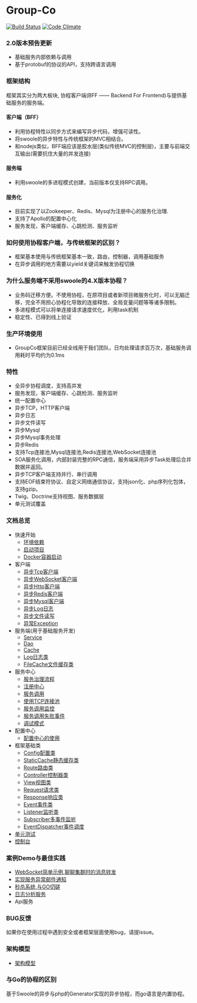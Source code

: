 # Group-Co

[![Build Status](https://travis-ci.org/fucongcong/co-framework.svg?branch=master)](https://travis-ci.org/fucongcong/Group-Co) 
[![Code Climate](https://codeclimate.com/github/fucongcong/co-framework/badges/gpa.svg)](https://github.com/fucongcong/Group-Co)

### 2.0版本预告更新
- 基础服务内部依赖与调用
- 基于protobuf的协议的API，支持跨语言调用

### 框架结构

框架其实分为两大板块, 协程客户端(BFF —— Backend For Frontend)与提供基础服务的服务端。

#### 客户端（BFF）
* 利用协程特性以同步方式来编写异步代码，增强可读性。
* 将swoole的异步特性与传统框架的MVC相结合。
* 和nodejs类似，BFF端应该是胶水层(类似传统MVC的控制层)，主要与前端交互输出(需要抗住大量的并发连接)

#### 服务端 
* 利用swoole的多进程模式创建，当前版本仅支持RPC调用。

#### 服务化
* 目前实现了以Zookeeper、Redis、Mysql为注册中心的服务化治理.
* 支持了Apollo的配置中心化
* 服务发现，客户端缓存、心跳检测、服务监听

### 如何使用协程客户端，与传统框架的区别？
* 框架基本使用与传统框架基本一致，路由，控制器，调用基础服务
* 在异步调用的地方需要以yield关键词来触发协程切换

### 为什么服务端不采用swoole的4.X版本协程？
* 业务码迁移方便。不使用协程，在原项目或者新项目微服务化时，可以无脑迁移，完全不用担心协程化导致的连接释放、全局变量问题等等诸多限制。
* 多进程模式可以将单连接请求速度优化，利用task机制
* 稳定性、已得到线上验证

### 生产环境使用
* GroupCo框架目前已经全线用于我们团队，日均处理请求百万次，基础服务调用耗时平均约为0.1ms

### 特性

* 全异步协程调度，支持高并发
* 服务发现，客户端缓存、心跳检测、服务监听
* 统一配置中心
* 异步TCP，HTTP客户端
* 异步日志
* 异步文件读写
* 异步Mysql
* 异步Mysql事务处理
* 异步Redis
* 支持Tcp连接池,Mysql连接池,Redis连接池,WebSocket连接池
* SOA服务化调用，内部封装完整的RPC通信，服务端采用异步Task处理后合并数据并返回。
* 异步TCP客户端支持并行、串行调用
* 支持EOF结束符协议、自定义网络通信协议，支持json化、php序列化包体，支持gzip。
* Twig、Doctrine支持视图、服务数据层
* 单元测试覆盖

### 文档总览

* 快速开始
  * [环境依赖](doc/yin-yan/huan-jing-yi-lai.md)
  * [启动项目](doc/yin-yan/qi-dong-xiang-mu.md)
  * [Docker容器启动](doc/yin-yan/docker.md)
* 客户端
  * [异步Tcp客户端](doc/kuang-jia-fu-wu/yi-bu-tcp-ke-hu-duan.md)
  * [异步WebSocket客户端](doc/kuang-jia-fu-wu/yi-bu-websocket-ke-hu-duan.md)
  * [异步Http客户端](doc/kuang-jia-fu-wu/yi-bu-http-ke-hu-duan.md)
  * [异步Redis客户端](doc/kuang-jia-fu-wu/sd.md)
  * [异步Mysql客户端](doc/kuang-jia-fu-wu/yi-bu-mysql-ke-hu-duan.md)
  * [异步Log日志](doc/kuang-jia-fu-wu/yi-bu-log.md)
  * [异步文件读写](doc/kuang-jia-fu-wu/yi-bu-wen-jian-du-xie.md)
  * [异常Exception](doc/kuang-jia-fu-wu/yi-chang-exception.md)
* 服务端\(用于基础服务开发\)
  * [Service](doc/tong-bu-fu-wu/service.md)
  * [Dao](doc/tong-bu-fu-wu/dao.md)
  * [Cache](doc/tong-bu-fu-wu/rediscache.md)
  * [Log日志类](doc/tong-bu-fu-wu/logri-zhi-lei.md)
  * [FileCache文件缓存类](doc/tong-bu-fu-wu/filecachewen-jian-huan-cun-lei.md)
* 服务中心
  * [服务治理流程](doc/fu-wu-zhong-xin/fu-wu-zhi-li-liu-cheng.md)
  * [注册中心](doc/fu-wu-zhong-xin/zhu-ce-zhong-xin.md)
  * [服务调用](doc/fu-wu-zhong-xin/yi-bu-http-server-zhong-shi-yong-fu-wu.md)
  * [使用TCP连接池](doc/fu-wu-zhong-xin/yi-bu-http-server-lian-jie-chi.md)
  * [服务调用监控](doc/fu-wu-zhong-xin/fu-wu-diao-yong-jian-kong.md)
  * [服务调用失败事件](doc/fu-wu-zhong-xin/fu-wu-diao-yong-shi-bai.md)
  * [调试模式](doc/fu-wu-zhong-xin/diao-shi-mo-shi.md)
* 配置中心
  * [配置中心的使用](doc/pei-zhi-zhong-xin/shi-yong.md)
* 框架基础类
  * [Config配置类](doc/ji-chu-fu-wu/config.md)
  * [StaticCache静态缓存类](doc/ji-chu-fu-wu/staticcache.md)
  * [Route路由类](doc/ji-chu-fu-wu/routelu-you-lei.md)
  * [Controller控制器类](doc/ji-chu-fu-wu/controllerkong-zhi-qi-lei.md)
  * [View视图类](doc/ji-chu-fu-wu/viewshi-tu-lei.md)
  * [Request请求类](doc/ji-chu-fu-wu/requestqing-qiu-lei.md)
  * [Response响应类](doc/ji-chu-fu-wu/responsexiang-ying-lei.md)
  * [Event事件类](doc/ji-chu-fu-wu/eventshi-jian-lei.md)
  * [Listener监听类](doc/ji-chu-fu-wu/listenerjian-ting-lei.md)
  * [Subscriber多事件监听](doc/ji-chu-fu-wu/subscriberduo-shi-jian-jian-ting.md)
  * [EventDispatcher事件调度](doc/ji-chu-fu-wu/eventdispatchershi-jian-diao-du-lei.md)
* [单元测试](doc/dan-yuan-ce-shi/dan-yuan-ce-shi.md)
* [控制台](doc/kong-zhi-tai/kong-zhi-tai.md)

### 案例Demo与最佳实践
- [WebSocket简单示例,聊聊集群时的消息转发](doc/demo/ws.md)
- [实现服务异常邮件通知](doc/demo/fu-wu-yi-chang.md)
- [秒杀系统,与GO切磋](https://github.com/fucongcong/GroupCo/tree/co/seckill)
- [日志分析服务](doc/demo/log.md)
- Api服务

### BUG反馈
如果你在使用过程中遇到安全或者框架层面使用bug，请提issue。

### 架构模型
- [架构模型](doc/fu-wu-zhong-xin/jiagou.md)

### 与Go的协程的区别
基于Swoole的异步与php的Generator实现的异步协程，而go语言是内置协程。
